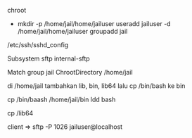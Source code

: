 chroot 
- mkdir -p /home/jail/home/jailuser
useradd jailuser -d /home/jail/home/jailuser
groupadd jail

/etc/ssh/sshd_config

Subsystem    sftp       internal-sftp

Match group jail
       ChrootDirectory /home/jail

di /home/jail tambahkan
lib, bin, lib64
lalu cp /bin/bash ke bin

cp /bin/baash /home/jail/bin
ldd bash

cp /lib64

client => 
sftp -P 1026 jailuser@localhost